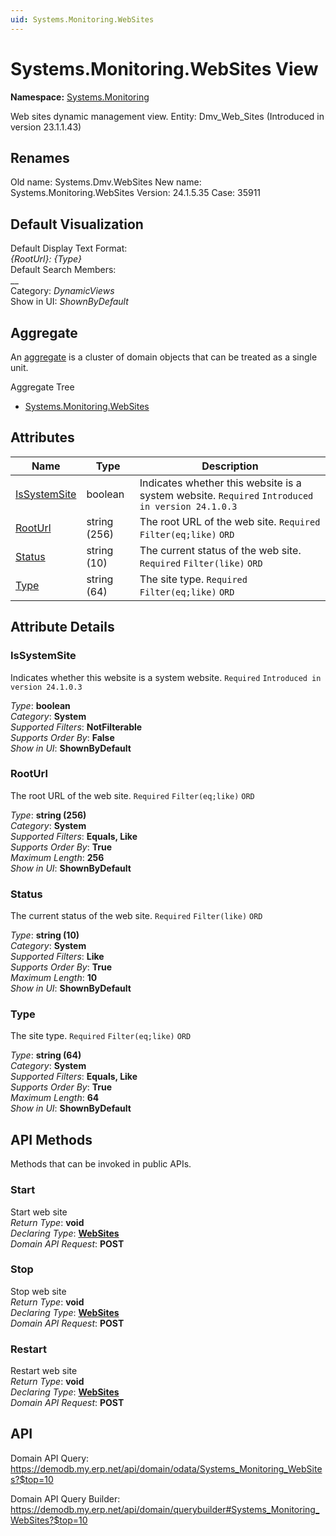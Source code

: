 ```yaml
---
uid: Systems.Monitoring.WebSites
---
```

# Systems.Monitoring.WebSites View

**Namespace:** [Systems.Monitoring](Systems.Monitoring.md)  

Web sites dynamic management view. Entity: Dmv_Web_Sites (Introduced in version 23.1.1.43)

## Renames

Old name: Systems.Dmv.WebSites 
New name: Systems.Monitoring.WebSites 
Version: 24.1.5.35 
Case: 35911 



## Default Visualization
Default Display Text Format:  
_{RootUrl}: {Type}_  
Default Search Members:  
__  
Category:  _DynamicViews_  
Show in UI:  _ShownByDefault_  

## Aggregate
An [aggregate](https://docs.erp.net/tech/advanced/concepts/aggregates.html) is a cluster of domain objects that can be treated as a single unit.  

Aggregate Tree  
* [Systems.Monitoring.WebSites](Systems.Monitoring.WebSites.md)  

## Attributes

| Name | Type | Description |
| ---- | ---- | --- |
| [IsSystemSite](Systems.Monitoring.WebSites.md#issystemsite) | boolean | Indicates whether this website is a system website. `Required` `Introduced in version 24.1.0.3` 
| [RootUrl](Systems.Monitoring.WebSites.md#rooturl) | string (256) | The root URL of the web site. `Required` `Filter(eq;like)` `ORD` 
| [Status](Systems.Monitoring.WebSites.md#status) | string (10) | The current status of the web site. `Required` `Filter(like)` `ORD` 
| [Type](Systems.Monitoring.WebSites.md#type) | string (64) | The site type. `Required` `Filter(eq;like)` `ORD` 


## Attribute Details

### IsSystemSite

Indicates whether this website is a system website. `Required` `Introduced in version 24.1.0.3`

_Type_: **boolean**  
_Category_: **System**  
_Supported Filters_: **NotFilterable**  
_Supports Order By_: **False**  
_Show in UI_: **ShownByDefault**  

### RootUrl

The root URL of the web site. `Required` `Filter(eq;like)` `ORD`

_Type_: **string (256)**  
_Category_: **System**  
_Supported Filters_: **Equals, Like**  
_Supports Order By_: **True**  
_Maximum Length_: **256**  
_Show in UI_: **ShownByDefault**  

### Status

The current status of the web site. `Required` `Filter(like)` `ORD`

_Type_: **string (10)**  
_Category_: **System**  
_Supported Filters_: **Like**  
_Supports Order By_: **True**  
_Maximum Length_: **10**  
_Show in UI_: **ShownByDefault**  

### Type

The site type. `Required` `Filter(eq;like)` `ORD`

_Type_: **string (64)**  
_Category_: **System**  
_Supported Filters_: **Equals, Like**  
_Supports Order By_: **True**  
_Maximum Length_: **64**  
_Show in UI_: **ShownByDefault**  


## API Methods

Methods that can be invoked in public APIs.

### Start

Start web site  
_Return Type_: **void**  
_Declaring Type_: **[WebSites](Systems.Monitoring.WebSites.md)**  
_Domain API Request_: **POST**  

### Stop

Stop web site  
_Return Type_: **void**  
_Declaring Type_: **[WebSites](Systems.Monitoring.WebSites.md)**  
_Domain API Request_: **POST**  

### Restart

Restart web site  
_Return Type_: **void**  
_Declaring Type_: **[WebSites](Systems.Monitoring.WebSites.md)**  
_Domain API Request_: **POST**  

## API

Domain API Query:
<https://demodb.my.erp.net/api/domain/odata/Systems_Monitoring_WebSites?$top=10>

Domain API Query Builder:
<https://demodb.my.erp.net/api/domain/querybuilder#Systems_Monitoring_WebSites?$top=10>

